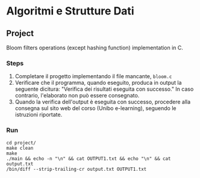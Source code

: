 # Algoritmi e Strutture Dati

## Project

Bloom filters operations (except hashing function) implementation in C.

### Steps

1. Completare il progetto implementando il file mancante, `bloom.c`
2. Verificare che il programma, quando eseguito, produca in output la seguente dicitura:
"Verifica dei risultati eseguita con successo."
In caso contrario, l'elaborato non può essere consegnato.
3. Quando la verifica dell'output è eseguita con successo, procedere alla consegna sul sito
web del corso (Unibo e-learning), seguendo le istruzioni riportate.

### Run

```
cd project/
make clean
make
./main && echo -n "\n" && cat OUTPUT1.txt && echo "\n" && cat output.txt
/bin/diff --strip-trailing-cr output.txt OUTPUT1.txt
```
